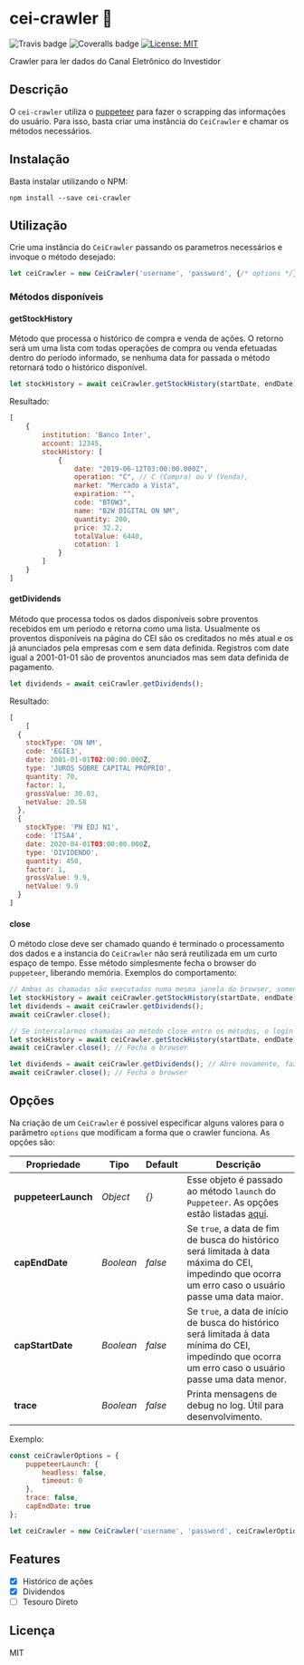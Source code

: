 # cei-crawler 💸

![Travis badge](https://travis-ci.com/Menighin/cei-crawler.svg?branch=master) ![Coveralls badge](https://coveralls.io/repos/github/Menighin/cei-crawler/badge.svg?branch=master&kill-cache=3) [![License: MIT](https://img.shields.io/badge/License-MIT-green.svg)](https://opensource.org/licenses/MIT)

Crawler para ler dados do Canal Eletrônico do Investidor 

## Descrição
O `cei-crawler` utiliza o [puppeteer](https://github.com/puppeteer/puppeteer) para fazer o scrapping das informações do usuário.
Para isso, basta criar uma instância do `CeiCrawler` e chamar os métodos necessários.

## Instalação
Basta instalar utilizando o NPM:
```
npm install --save cei-crawler
```

## Utilização
Crie uma instância do `CeiCrawler` passando os parametros necessários e invoque o método desejado:

```javascript
let ceiCrawler = new CeiCrawler('username', 'password', {/* options */});
```

### Métodos disponíveis
#### getStockHistory
Método que processa o histórico de compra e venda de ações. O retorno será um uma lista com todas operações de compra ou venda efetuadas dentro do período informado, se nenhuma data for passada o método retornará todo o histórico disponível.
```javascript
let stockHistory = await ceiCrawler.getStockHistory(startDate, endDate);
```
Resultado:
```javascript
[
    {
        institution: 'Banco Inter',
        account: 12345,
        stockHistory: [
            {
                date: "2019-06-12T03:00:00.000Z",
                operation: "C", // C (Compra) ou V (Venda),
                market: "Mercado a Vista",
                expiration: "",
                code: "BTOW3",
                name: "B2W DIGITAL ON NM",
                quantity: 200,
                price: 32.2,
                totalValue: 6440,
                cotation: 1
            }
        ]
    }
]
```
#### getDividends
Método que processa todos os dados disponíveis sobre proventos recebidos em um período e retorna como uma lista. Usualmente os proventos disponíveis na página do CEI são os creditados no mês atual e os já anunciados pela empresas com e sem data definida. Registros com date igual a 2001-01-01 são de proventos anunciados mas sem data definida de pagamento.
```javascript
let dividends = await ceiCrawler.getDividends();
```
Resultado:
```javascript
[
    [
  {
    stockType: 'ON NM',
    code: 'EGIE3',
    date: 2001-01-01T02:00:00.000Z,     
    type: 'JUROS SOBRE CAPITAL PRÓPRIO',
    quantity: 70,
    factor: 1,
    grossValue: 30.03,
    netValue: 20.58
  },
  {
    stockType: 'PN EDJ N1',
    code: 'ITSA4',
    date: 2020-04-01T03:00:00.000Z,
    type: 'DIVIDENDO',
    quantity: 450,
    factor: 1,
    grossValue: 9.9,
    netValue: 9.9
  }
]
```

#### close
O método close deve ser chamado quando é terminado o processamento dos dados e a instancia do `CeiCrawler` não será reutilizada em um curto espaço de tempo. Esse método simplesmente fecha o browser do `puppeteer`, liberando memória.
Exemplos do comportamento:
```javascript
// Ambas as chamadas são executadas numa mesma janela do browser, somente um login é feito
let stockHistory = await ceiCrawler.getStockHistory(startDate, endDate);
let dividends = await ceiCrawler.getDividends();
await ceiCrawler.close();

// Se intercalarmos chamadas ao método close entre os métodos, o login é realizado duas vezes
let stockHistory = await ceiCrawler.getStockHistory(startDate, endDate); // Abre browser, faz login e pega o histórico
await ceiCrawler.close(); // Fecha o browser

let dividends = await ceiCrawler.getDividends(); // Abre novamente, faz login e pega os dividendos
await ceiCrawler.close(); // Fecha o browser
```

## Opções
Na criação de um `CeiCrawler` é possivel especificar alguns valores para o parâmetro `options` que modificam a forma que o crawler funciona. As opções são:

| Propriedade         | Tipo      | Default | Descrição                                                                                                                                                                        |
|---------------------|-----------|---------|----------------------------------------------------------------------------------------------------------------------------------------------------------------------------------|
| **puppeteerLaunch** | _Object_  | _{}_    | Esse objeto é passado ao método `launch` do `Puppeteer`. As opções estão listadas [aqui](https://github.com/puppeteer/puppeteer/blob/v2.1.1/docs/api.md#puppeteerlaunchoptions). |
| **capEndDate**      | _Boolean_ | _false_ | Se `true`, a data de fim de busca do histórico será limitada à data máxima do CEI, impedindo que ocorra um erro caso o usuário passe uma data maior.                             |
| **capStartDate**    | _Boolean_ | _false_ | Se `true`, a data de início de busca do histórico será limitada à data mínima do CEI, impedindo que ocorra um erro caso o usuário passe uma data menor.                          |
| **trace**           | _Boolean_ | _false_ | Printa mensagens de debug no log. Útil para desenvolvimento.                                                                                                                     |

Exemplo:

```javascript
const ceiCrawlerOptions = {
    puppeteerLaunch: {
        headless: false,
        timeout: 0
    },
    trace: false,
    capEndDate: true
};

let ceiCrawler = new CeiCrawler('username', 'password', ceiCrawlerOptions);
``` 

## Features
- [x] Histórico de ações
- [x] Dividendos
- [ ] Tesouro Direto

## Licença
MIT
